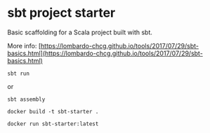 # sbt project starter

Basic scaffolding for a Scala project built with sbt.

More info: [https://lombardo-chcg.github.io/tools/2017/07/29/sbt-basics.html](https://lombardo-chcg.github.io/tools/2017/07/29/sbt-basics.html) 

```
sbt run
```

or 

```
sbt assembly

docker build -t sbt-starter .

docker run sbt-starter:latest
```
